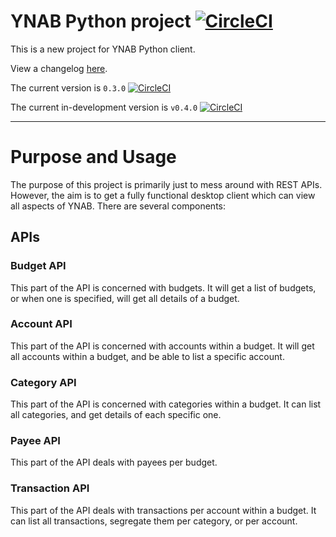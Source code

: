 # YNAB Python project [![CircleCI](https://circleci.com/gh/GNewbury1/ynab-client/tree/master.svg?style=svg)](https://circleci.com/gh/GNewbury1/ynab-client/tree/master)


This is a new project for YNAB Python client.

View a changelog [here](CHANGELOG.md).

The current version is `0.3.0` [![CircleCI](https://circleci.com/gh/GNewbury1/ynab-client/tree/feature%2Fv0.4.0.svg?style=svg)](https://circleci.com/gh/GNewbury1/ynab-client/tree/feature%2Fv0.4.0)

The current in-development version is `v0.4.0` [![CircleCI](https://circleci.com/gh/GNewbury1/ynab-client/tree/release%2Fv0.4.0.svg?style=svg)](https://circleci.com/gh/GNewbury1/ynab-client/tree/release%2Fv0.4.0)

---

# Purpose and Usage

The purpose of this project is primarily just to mess around with REST APIs. However, the aim is to get a fully functional desktop client which can view all aspects of YNAB. There are several components:

## APIs

### Budget API

This part of the API is concerned with budgets. It will get a list of budgets, or when one is specified, will get all details of a budget.

### Account API

This part of the API is concerned with accounts within a budget. It will get all accounts within a budget, and be able to list a specific account.

### Category API

This part of the API is concerned with categories within a budget. It can list all categories, and get details of each specific one.

### Payee API

This part of the API deals with payees per budget.

### Transaction API

This part of the API deals with transactions per account within a budget. It can list all transactions, segregate them per category, or per account.
